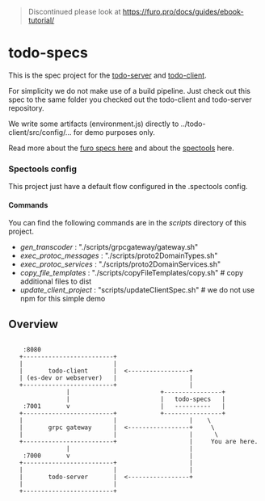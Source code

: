 > Discontinued please look at https://furo.pro/docs/guides/ebook-tutorial/

# todo-specs

This is the spec project for the [todo-server](https://github.com/theNorstroem/todo-server) and [todo-client](https://github.com/theNorstroem/todo-client).

For simplicity we do not make use of a build pipeline. Just check out this spec to the same folder you checked out the todo-client and todo-server repository. 

We write some artifacts (environment.js) directly to ../todo-client/src/config/... for demo purposes only. 
 
Read more about the [furo specs here](https://fidl.furo.pro/) and about the [spectools](https://spectools.furo.pro/) here.

### Spectools config
This project just have a default flow configured in the .spectools config.

#### Commands
You can find the following commands are in the *scripts* directory of this project.

- *gen_transcoder* : "./scripts/grpcgateway/gateway.sh"
- *exec_protoc_messages* : "./scripts/proto2DomainTypes.sh"
- *exec_protoc_services* : "./scripts/proto2DomainServices.sh"
- *copy_file_templates* : "./scripts/copyFileTemplates/copy.sh" # copy additional files to dist
- *update_client_project* : "scripts/updateClientSpec.sh" # we do not use npm for this simple demo


## Overview


```

    :8080
   +-------------------------+
   |                         |
   |       todo-client       |  <-----------------+
   | (es-dev or webserver)   |                    |
   +-------------------------+                    |
                |                         +----------------+
                |                         |   todo-specs   |
    :7001       v                         |   ----------   |
   +-------------------------+            +----------------+
   |                         |                    |    \
   |       grpc gateway      |  <-----------------+     \
   |                         |                    |      \
   +-------------------------+                    |     You are here.
                |                                 |
    :7000       v                                 |
   +-------------------------+                    |
   |                         |                    |
   |       todo-server       |  <-----------------+
   |                         |
   +-------------------------+



```
